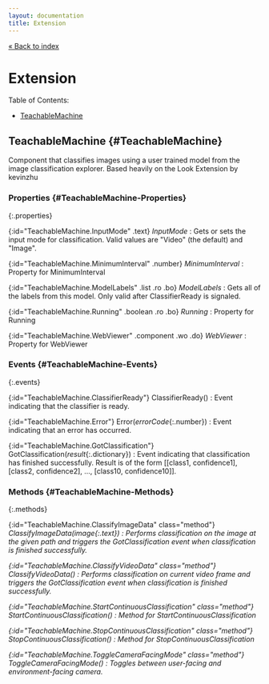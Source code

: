 ```yaml
---
layout: documentation
title: Extension
---
```


[&laquo; Back to index](index.html)
# Extension

Table of Contents:

* [TeachableMachine](#TeachableMachine)

## TeachableMachine  {#TeachableMachine}

Component that classifies images using a user trained model from the image classification explorer.
 Based heavily on the Look Extension by kevinzhu



### Properties  {#TeachableMachine-Properties}

{:.properties}

{:id="TeachableMachine.InputMode" .text} *InputMode*
: Gets or sets the input mode for classification. Valid values are "Video" (the default) and "Image".

{:id="TeachableMachine.MinimumInterval" .number} *MinimumInterval*
: Property for MinimumInterval

{:id="TeachableMachine.ModelLabels" .list .ro .bo} *ModelLabels*
: Gets all of the labels from this model. Only valid after ClassifierReady is signaled.

{:id="TeachableMachine.Running" .boolean .ro .bo} *Running*
: Property for Running

{:id="TeachableMachine.WebViewer" .component .wo .do} *WebViewer*
: Property for WebViewer

### Events  {#TeachableMachine-Events}

{:.events}

{:id="TeachableMachine.ClassifierReady"} ClassifierReady()
: Event indicating that the classifier is ready.

{:id="TeachableMachine.Error"} Error(*errorCode*{:.number})
: Event indicating that an error has occurred.

{:id="TeachableMachine.GotClassification"} GotClassification(*result*{:.dictionary})
: Event indicating that classification has finished successfully. Result is of the form [[class1, confidence1], [class2, confidence2], ..., [class10, confidence10]].

### Methods  {#TeachableMachine-Methods}

{:.methods}

{:id="TeachableMachine.ClassifyImageData" class="method"} <i/> ClassifyImageData(*image*{:.text})
: Performs classification on the image at the given path and triggers the GotClassification event when classification is finished successfully.

{:id="TeachableMachine.ClassifyVideoData" class="method"} <i/> ClassifyVideoData()
: Performs classification on current video frame and triggers the GotClassification event when classification is finished successfully.

{:id="TeachableMachine.StartContinuousClassification" class="method"} <i/> StartContinuousClassification()
: Method for StartContinuousClassification

{:id="TeachableMachine.StopContinuousClassification" class="method"} <i/> StopContinuousClassification()
: Method for StopContinuousClassification

{:id="TeachableMachine.ToggleCameraFacingMode" class="method"} <i/> ToggleCameraFacingMode()
: Toggles between user-facing and environment-facing camera.
